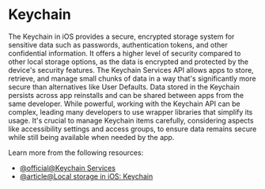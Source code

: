 # Keychain

The Keychain in iOS provides a secure, encrypted storage system for sensitive data such as passwords, authentication tokens, and other confidential information. It offers a higher level of security compared to other local storage options, as the data is encrypted and protected by the device's security features. The Keychain Services API allows apps to store, retrieve, and manage small chunks of data in a way that's significantly more secure than alternatives like User Defaults. Data stored in the Keychain persists across app reinstalls and can be shared between apps from the same developer. While powerful, working with the Keychain API can be complex, leading many developers to use wrapper libraries that simplify its usage. It's crucial to manage Keychain items carefully, considering aspects like accessibility settings and access groups, to ensure data remains secure while still being available when needed by the app.

Learn more from the following resources:

- [@official@Keychain Services](https://developer.apple.com/documentation/security/keychain_services)
- [@article@Local storage in iOS: Keychain](https://medium.com/@omar.saibaa/local-storage-in-ios-keychain-668240e2670d)